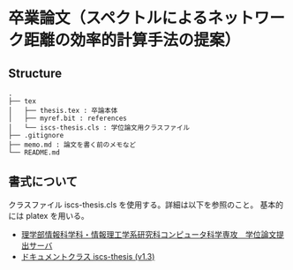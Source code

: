 # 卒業論文（スペクトルによるネットワーク距離の効率的計算手法の提案）

## Structure

```
.
├── tex
│   ├── thesis.tex : 卒論本体
│   ├── myref.bit : references
│   └── iscs-thesis.cls : 学位論文用クラスファイル
├── .gitignore
├── memo.md : 論文を書く前のメモなど
└── README.md

```

## 書式について

クラスファイル iscs-thesis.cls を使用する。詳細は以下を参照のこと。
基本的には platex を用いる。

- [理学部情報科学科・情報理工学系研究科コンピュータ科学専攻　学位論文提出サーバ](https://www.is.s.u-tokyo.ac.jp/thesis/)
- [ドキュメントクラス iscs-thesis (v1.3)](https://www.is.s.u-tokyo.ac.jp/thesis/latex-format/iscs-thesis.pdf)
